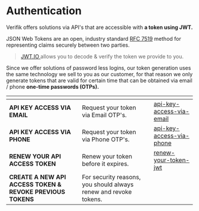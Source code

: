 # Authentication

Verifik offers solutions via API's that are accessible with **a token using JWT.**

JSON Web Tokens are an open, industry standard [RFC 7519](https://tools.ietf.org/html/rfc7519) method for representing claims securely between two parties.

> [JWT.IO ](https://jwt.io)allows you to decode & verify the token we provide to you.

Since we offer solutions of password less logins, our token generation uses the same technology we sell to you as our customer, for that reason we only generate tokens that are valid for certain time that can be obtained via email / phone **one-time passwords (OTPs).**

<table data-view="cards"><thead><tr><th></th><th></th><th></th><th data-hidden data-card-target data-type="content-ref"></th></tr></thead><tbody><tr><td><strong>API KEY ACCESS VIA EMAIL</strong></td><td>Request your token via Email OTP's.</td><td></td><td><a href="authentication/api-key-access-via-email">api-key-access-via-email</a></td></tr><tr><td><strong>API KEY ACCESS VIA PHONE</strong></td><td>Request your token via Phone OTP's.</td><td></td><td><a href="authentication/api-key-access-via-phone">api-key-access-via-phone</a></td></tr><tr><td><strong>RENEW YOUR API ACCESS TOKEN</strong></td><td>Renew your token before it expires.</td><td></td><td><a href="authentication/renew-your-token-jwt">renew-your-token-jwt</a></td></tr><tr><td><strong>CREATE A NEW API ACCESS TOKEN &#x26; REVOKE PREVIOUS TOKENS</strong></td><td>For security reasons, you should always renew and revoke tokens.</td><td></td><td></td></tr></tbody></table>
